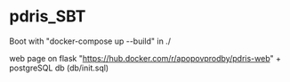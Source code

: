 # pdris_SBT

Boot with "docker-compose up --build" in ./

web page on flask "https://hub.docker.com/r/apopovprodby/pdris-web" + postgreSQL db (db/init.sql)
